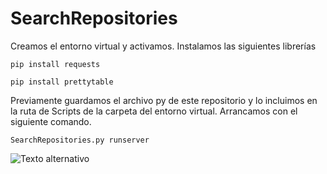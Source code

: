# SearchRepositories

Creamos el entorno virtual y activamos. 
Instalamos las siguientes librerías

````
pip install requests
````

````
pip install prettytable
````

Previamente guardamos el archivo py de este repositorio y lo incluimos en la ruta de Scripts de la carpeta del entorno virtual. 
Arrancamos con el siguiente comando.

````
SearchRepositories.py runserver
````


![Texto alternativo](/ruta/a/la/imagen.jpg)

